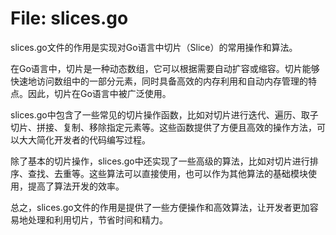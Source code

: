 # File: slices.go

slices.go文件的作用是实现对Go语言中切片（Slice）的常用操作和算法。

在Go语言中，切片是一种动态数组，它可以根据需要自动扩容或缩容。切片能够快速地访问数组中的一部分元素，同时具备高效的内存利用和自动内存管理的特点。因此，切片在Go语言中被广泛使用。

slices.go中包含了一些常见的切片操作函数，比如对切片进行迭代、遍历、取子切片、拼接、复制、移除指定元素等。这些函数提供了方便且高效的操作方法，可以大大简化开发者的代码编写过程。

除了基本的切片操作，slices.go中还实现了一些高级的算法，比如对切片进行排序、查找、去重等。这些算法可以直接使用，也可以作为其他算法的基础模块使用，提高了算法开发的效率。

总之，slices.go文件的作用是提供了一些方便操作和高效算法，让开发者更加容易地处理和利用切片，节省时间和精力。

